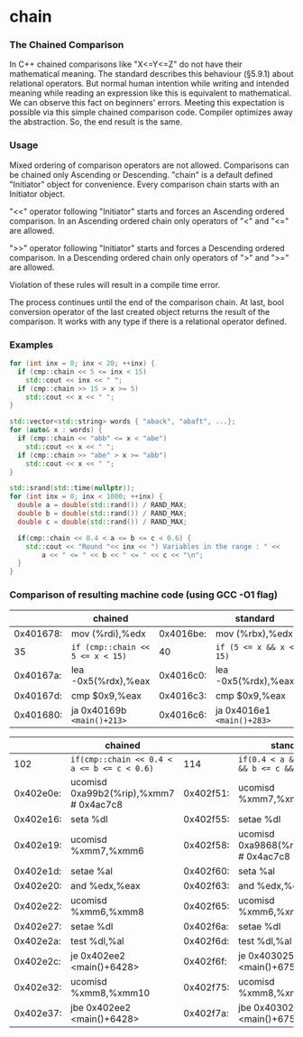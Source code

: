 # chain
### The Chained Comparison
In C++ chained comparisons like "X<=Y<=Z" do not have their mathematical meaning. The standard describes this behaviour (§5.9.1) about relational operators. But normal human intention while writing and intended meaning while reading an expression like this is equivalent to mathematical. We can observe this fact on beginners' errors. Meeting this expectation is possible via this simple chained comparison code. Compiler optimizes away the abstraction. So, the end result is the same.

### Usage
Mixed ordering of comparison operators are not allowed. Comparisons can be chained only Ascending or Descending. "chain" is a default defined "Initiator" object for convenience. Every comparison chain starts with an Initiator object. 

"<<" operator following "Initiator" starts and forces an Ascending ordered comparison. In an Ascending ordered chain only operators of "<" and "<=" are allowed.

">>" operator following "Initiator" starts and forces a Descending ordered comparison. In a Descending ordered chain only operators of ">" and ">=" are allowed.

Violation of these rules will result in a compile time error.

The process continues until the end of the comparison chain. At last, bool conversion operator of the last created object returns the result of the comparison. It works with any type if there is a relational operator defined.

### Examples


```C++
for (int inx = 0; inx < 20; ++inx) {
  if (cmp::chain << 5 <= inx < 15)
    std::cout << inx << " ";
  if (cmp::chain >> 15 > x >= 5)
    std::cout << x << " ";
}
```

```C++
std::vector<std::string> words { "aback", "abaft", ...};
for (auto& x : words) {
  if (cmp::chain << "abb" <= x < "abe")
    std::cout << x << " ";
  if (cmp::chain >> "abe" > x >= "abb")
	std::cout << x << " ";
}
```

```C++
std::srand(std::time(nullptr));
for (int inx = 0; inx < 1000; ++inx) {
  double a = double(std::rand()) / RAND_MAX;
  double b = double(std::rand()) / RAND_MAX;
  double c = double(std::rand()) / RAND_MAX;

  if(cmp::chain << 0.4 < a <= b <= c < 0.6) {
    std::cout << "Round "<< inx << ") Variables in the range : " <<
        a << " <= " << b << " <= " << c << "\n";
  }
}
```

### Comparison of resulting machine code (using GCC -O1 flag)

|    | chained |     | standard
--- | ------- | --- | ---
0x401678:|   mov     (%rdi),%edx          |0x4016be:|   mov     (%rbx),%edx
 35      |`if (cmp::chain << 5 <= x < 15)`   | 40      |`if (5 <= x && x < 15)`
0x40167a:|   lea     -0x5(%rdx),%eax      |0x4016c0:|   lea     -0x5(%rdx),%eax
0x40167d:|   cmp     $0x9,%eax            |0x4016c3:|   cmp     $0x9,%eax
0x401680:|   ja      0x40169b `<main()+213>`|0x4016c6:|   ja      0x4016e1 `<main()+283>`

|    | chained |     | standard
--- | ------- | --- | ---
102|`if(cmp::chain << 0.4 < a <= b <= c < 0.6)`|114|`if(0.4 < a && a <= b && b <= c && c < 0.6)`
0x402e0e:|   ucomisd 0xa99b2(%rip),%xmm7 # 0x4ac7c8 |0x402f51:|   ucomisd %xmm7,%xmm6
0x402e16:|   seta    %dl                            |0x402f55:|   setae   %dl
0x402e19:|   ucomisd %xmm7,%xmm6                    |0x402f58:|   ucomisd 0xa9868(%rip),%xmm7 # 0x4ac7c8
0x402e1d:|   setae   %al                            |0x402f60:|   seta    %al
0x402e20:|   and     %edx,%eax                      |0x402f63:|   and     %edx,%eax
0x402e22:|   ucomisd %xmm6,%xmm8                    |0x402f65:|   ucomisd %xmm6,%xmm8
0x402e27:|   setae   %dl                            |0x402f6a:|   setae   %dl
0x402e2a:|   test    %dl,%al                        |0x402f6d:|   test    %dl,%al
0x402e2c:|   je      0x402ee2 <main()+6428>         |0x402f6f:|   je      0x403025 <main()+6751>
0x402e32:|   ucomisd %xmm8,%xmm10                   |0x402f75:|   ucomisd %xmm8,%xmm10
0x402e37:|   jbe     0x402ee2 <main()+6428>         |0x402f7a:|   jbe     0x403025 <main()+6751>
